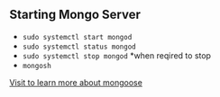 ## Starting Mongo Server

- `sudo systemctl start mongod`
- `sudo systemctl status mongod`
- `sudo systemctl stop mongod` *when reqired to stop
- `mongosh`


[Visit to learn more about mongoose](https://mongoosejs.com/)
